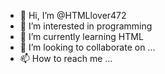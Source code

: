 - 👋 Hi, I’m @HTMLlover472
- 👀 I’m interested in programming
- 🌱 I’m currently learning HTML
- 💞️ I’m looking to collaborate on ...
- 📫 How to reach me ...

<!---
HTMLlover472/HTMLlover472 is a ✨ special ✨ repository because its `README.md` (this file) appears on your GitHub profile.
You can click the Preview link to take a look at your changes.
--->
